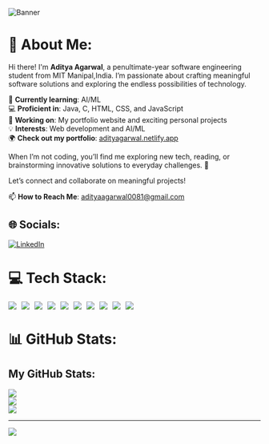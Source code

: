 ![Banner](https://res.cloudinary.com/dcf0cpuqf/image/upload/v1735069715/linkedin_main_banner_fbucx8.jpg)

# 💫 About Me:
Hi there! I'm **Aditya Agarwal**, a penultimate-year software engineering student from MIT Manipal,India. I’m passionate about crafting meaningful software solutions and exploring the endless possibilities of technology.

🌱 **Currently learning**: AI/ML  
💻 **Proficient in**: Java, C, HTML, CSS, and JavaScript  
🔭 **Working on**: My portfolio website and exciting personal projects  
💡 **Interests**: Web development and AI/ML  
🌍 **Check out my portfolio**: [adityagarwal.netlify.app](https://adityagarwal.netlify.app)

When I’m not coding, you’ll find me exploring new tech, reading, or brainstorming innovative solutions to everyday challenges. 🚀

Let’s connect and collaborate on meaningful projects!

📫 **How to Reach Me**: adityaagarwal0081@gmail.com

## 🌐 Socials:
[![LinkedIn](https://img.shields.io/badge/LinkedIn-%230077B5.svg?logo=linkedin&logoColor=white)](https://www.linkedin.com/in/aditya-agarwal-12601b27b/)  

# 💻 Tech Stack:
<div style="display: flex; flex-wrap: wrap; gap: 10px;">
  <img src="https://img.shields.io/badge/c++-%2300599C.svg?style=for-the-badge&logo=c%2B%2B&logoColor=white" />
  <img src="https://img.shields.io/badge/c-%2300599C.svg?style=for-the-badge&logo=c&logoColor=white" />
  <img src="https://img.shields.io/badge/html5-%23E34F26.svg?style=for-the-badge&logo=html5&logoColor=white" />
  <img src="https://img.shields.io/badge/java-%23ED8B00.svg?style=for-the-badge&logo=openjdk&logoColor=white" />
  <img src="https://img.shields.io/badge/javascript-%23323330.svg?style=for-the-badge&logo=javascript&logoColor=%23F7DF1E" />
  <img src="https://img.shields.io/badge/bootstrap-%238511FA.svg?style=for-the-badge&logo=bootstrap&logoColor=white" />
  <img src="https://img.shields.io/badge/express.js-%23404d59.svg?style=for-the-badge&logo=express&logoColor=%2361DAFB" />
  <img src="https://img.shields.io/badge/node.js-6DA55F?style=for-the-badge&logo=node.js&logoColor=white" />
  <img src="https://img.shields.io/badge/mysql-4479A1.svg?style=for-the-badge&logo=mysql&logoColor=white" />
  <img src="https://img.shields.io/badge/MongoDB-%234ea94b.svg?style=for-the-badge&logo=mongodb&logoColor=white" />
</div>

# 📊 GitHub Stats:
## My GitHub Stats:
![](https://github-readme-stats.vercel.app/api?username=adityagarwal15&theme=tokyonight&hide_border=false&include_all_commits=false&count_private=true)  
![](https://github-readme-streak-stats.herokuapp.com/?user=adityagarwal15&theme=tokyonight&hide_border=false)  
![](https://github-readme-stats.vercel.app/api/top-langs/?username=adityagarwal15&theme=tokyonight&hide_border=false&include_all_commits=false&count_private=true&layout=compact)

---

[![](https://visitcount.itsvg.in/api?id=adityagarwal15&icon=4&color=1)](https://visitcount.itsvg.in)

<!-- Proudly created with GPRM ( https://gprm.itsvg.in ) -->
